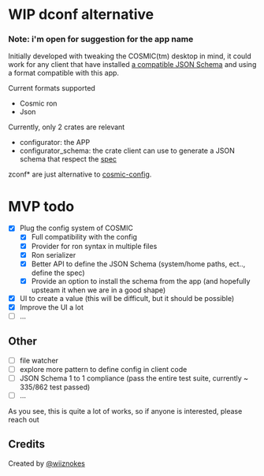 # WIP dconf alternative

### Note: i'm open for suggestion for the app name

Initially developed with tweaking the COSMIC(tm) desktop in mind, it could work for any client that have installed [a compatible JSON Schema](./SPEC.md) and using a format compatible with this app.

Current formats supported

- Cosmic ron
- Json

Currently, only 2 crates are relevant

- configurator: the APP
- configurator_schema: the crate client can use to generate a JSON schema that respect the [spec](./SPEC.md)

zconf\* are just alternative to [cosmic-config](https://github.com/pop-os/libcosmic/tree/master/cosmic-config).

# MVP todo

- [x] Plug the config system of COSMIC
  - [x] Full compatibility with the config
  - [x] Provider for ron syntax in multiple files
  - [x] Ron serializer
  - [x] Better API to define the JSON Schema (system/home paths, ect.., define the spec)
  - [x] Provide an option to install the schema from the app (and hopefully upsteam it when we are in a good shape)
- [x] UI to create a value (this will be difficult, but it should be possible)
- [x] Improve the UI a lot
- [ ] ...

## Other

- [ ] file watcher
- [ ] explore more pattern to define config in client code
- [ ] JSON Schema 1 to 1 compliance (pass the entire test suite, currently ~ 335/862 test passed)
- [ ] ...

As you see, this is quite a lot of works, so if anyone is interested, please reach out

## Credits

Created by [@wiiznokes](https://github.com/wiiznokes)
